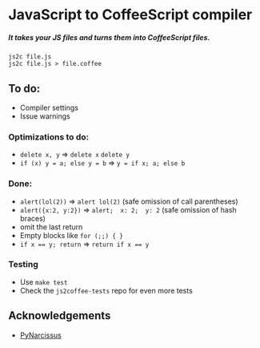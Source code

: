 # JavaScript to CoffeeScript compiler
##### It takes your JS files and turns them into CoffeeScript files.

    js2c file.js
    js2c file.js > file.coffee

## To do:

 *  Compiler settings
 *  Issue warnings

### Optimizations to do:

 *  `delete x, y` => `delete x` `delete y`
 *  `if (x) y = a; else y = b` => `y = if x; a; else b`

### Done:

 *  `alert(lol(2))` => `alert lol(2)` (safe omission of call parentheses)
 *  `alert({x:2, y:2})` => `alert;  x: 2;  y: 2` (safe omission of hash braces)
 *  omit the last return
 *  Empty blocks like `for (;;) { }`
 *  `if x == y; return` => `return if x == y`

### Testing

 * Use `make test`
 * Check the `js2coffee-tests` repo for even more tests

## Acknowledgements

 * [PyNarcissus](http://pynarcissus.googlecode.com)
